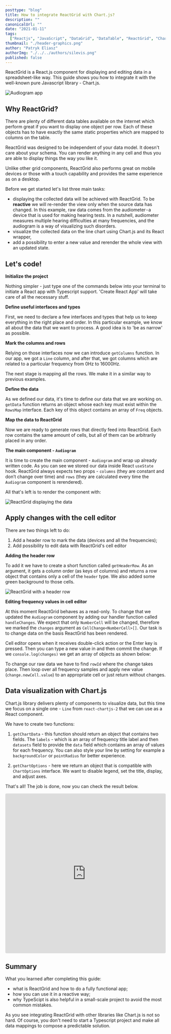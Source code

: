 ```yaml
---
posttype: "blog"
title: How to integrate ReactGrid with Chart.js?
description: ""
canonicalUrl: ""
date: "2021-01-11"
tags:
  ["Reactjs", "JavaScript", "DataGrid", "DataTable", "ReactGrid", "Chart.js", "Typescript"]
thumbnail: "./header-graphics.png"
author: "Patryk Eliasz"
authorImg: "./../../authors/silevis.png"
published: false
---
```


ReactGrid is a React.js component for displaying and editing data in a spreadsheet-like way. 
This guide shows you how to integrate it with the well-known pure Javascript library - Chart.js.

![Audiogram app](./full-view.png)

## Why ReactGrid?

There are plenty of different data tables available on the internet which perform great if you want to display one object per row. 
Each of these objects has to have exactly the same static properties which are mapped to columns on the table.

ReactGrid was designed to be independent of your data model.
It doesn't care about your schema. You can render anything in any cell and thus you are able to display things the way you like it.

Unlike other grid components, ReactGrid also performs great on mobile devices or those with a touch capability and provides the same experience as on a desktop.

Before we get started let's list three main tasks:

- displaying the collected data will be achieved with ReactGrid. To be **reactive** we will re-render the view only when the source data has changed.
  In this example, raw data comes from the audiometer - a device that is used for making hearing tests.
  In a nutshell, audiometer measures multiple hearing difficulties at many frequencies,  and the audiogram is a way of
  visualizing such disorders.
- visualize the collected data on the line chart using Chart.js and its React wrapper,
- add a possibility to enter a new value and rerender the whole view with an updated state.

## Let's code!

**Initialize the project**

Nothing simpler - just type one of the commands below into your terminal to initiate a React app with Typescript support.
'Create React App' will take care of all the necessary stuff.

<!-- https://gist.github.com/patryk0493/32c10a2f03059d8153ca300d2f11314f#file-project_init -->
<Gist id='32c10a2f03059d8153ca300d2f11314f' file='project_init' />

**Define useful interfaces and types**

First, we need to declare a few interfaces and types that help us to keep everything in the right place and order.
In this particular example, we know all about the data that we want to process.
A good idea is to 'be as narrow' as possible.

<!-- https://gist.github.com/patryk0493/32c10a2f03059d8153ca300d2f11314f?file=interfaces.ts -->
<Gist id='32c10a2f03059d8153ca300d2f11314f' file='interfaces.ts' />

**Mark the columns and rows**

Relying on those interfaces now we can introduce `getColumns` function. 
In our app, we got a `Line` column, and after that, we got columns which are related to a particular frequency from 0Hz to 16000Hz.

<!-- https://gist.github.com/patryk0493/32c10a2f03059d8153ca300d2f11314f?file=columns.ts -->
<Gist id='32c10a2f03059d8153ca300d2f11314f' file='columns.ts' />

The next stage is mapping all the rows. We make it in a similar way to previous examples.

<!-- https://gist.github.com/patryk0493/32c10a2f03059d8153ca300d2f11314f?file=rows.ts -->
<Gist id='32c10a2f03059d8153ca300d2f11314f' file='rows.ts' />

**Define the data**

As we defined our data, it's time to define our data that we are working on. 
`getData` function returns an object whose each key must exist within the `RowsMap` interface.
Each key of this object contains an array of `Freq` objects.

<!-- https://gist.github.com/patryk0493/32c10a2f03059d8153ca300d2f11314f?file=getData.ts -->
<Gist id='32c10a2f03059d8153ca300d2f11314f' file='getData.ts' />

**Map the data to ReactGrid**

Now we are ready to generate rows that directly feed into ReactGrid. 
Each row contains the same amount of cells, but all of them can be arbitrarily placed in any order.

<!-- https://gist.github.com/patryk0493/32c10a2f03059d8153ca300d2f11314f?file=getRows.ts -->
<Gist id='32c10a2f03059d8153ca300d2f11314f' file='getRows.ts' />

**The main component - `Audiogram`**

It is time to create the main component - `Audiogram` and wrap up already written code. 
As you can see we stored our data inside React `useState` hook. 
ReactGrid always expects two props - `columns` (they are constant and don’t change over time) and `rows` 
(they are calculated every time the `Audiogram` component is rerendered).

<!-- https://gist.github.com/patryk0493/32c10a2f03059d8153ca300d2f11314f?file=Audiogram.ts -->
<Gist id='32c10a2f03059d8153ca300d2f11314f' file='Audiogram.ts' />

All that's left is to render the component with:

<!-- https://gist.github.com/patryk0493/32c10a2f03059d8153ca300d2f11314f?file=index.ts -->
<Gist id='32c10a2f03059d8153ca300d2f11314f' file='index.ts' />

![ReactGrid displaying the data](./only-grid.png)

## Apply changes with the cell editor

There are two things left to do:

1. Add a header row to mark the data (devices and all the frequencies);
2. Add possibility to edit data with ReactGrid's cell editor

**Adding the header row**

To add it we have to create a short function called `getHeaderRow`. 
As an argument, it gets a column order (as keys of columns) and returns a row object that contains only a cell of the `header` type. 
We also added some green background to those cells.

<!-- https://gist.github.com/patryk0493/32c10a2f03059d8153ca300d2f11314f?file=getHeaderRow.ts -->
<Gist id='32c10a2f03059d8153ca300d2f11314f' file='getHeaderRow.ts' />

![ReactGrid with a header row](./reactgrid-with-header.png)

**Editing frequency values in cell editor**

At this moment ReactGrid behaves as a read-only. 
To change that we updated the `Audiogram` component by adding our handler function called `handleChanges`. 
We expect that only `NumberCell` will be changed, therefore we marked the `changes` argument as `CellChange<NumberCell>[]`. 
Our task is to change data on the basis ReactGrid has been rendered.

Cell editor opens when it receives double-click action or the Enter key is pressed. 
Then you can type a new value in and then commit the change. 
If we `console.log(changes)` we get an array of objects as shown below:

<!-- https://gist.github.com/patryk0493/32c10a2f03059d8153ca300d2f11314f?file=changes.json -->
<Gist id='32c10a2f03059d8153ca300d2f11314f' file='changes.json' />

To change our raw data we have to find `rowId` where the change takes place. 
Then loop over all frequency samples and apply new value (`change.newCell.value`) to an appropriate cell or just return without changes.

<!-- https://gist.github.com/patryk0493/32c10a2f03059d8153ca300d2f11314f?file=AudiogramWithLineChart.ts -->
<Gist id='32c10a2f03059d8153ca300d2f11314f' file='AudiogramWithLineChart.ts' />

## Data visualization with Chart.js

Chart.js library delivers plenty of components to visualize data, but this time we focus on a single one - 
`Line` from `react-chartjs-2` that we can use as a React component.

We have to create two functions:
1. `getChartData` - this function should return an object that contains two fields. The `labels` - which is an array of frequency title label
  and then `datasets` field to provide the `data` field which contains an array of values for each frequency. 
  You can also style your line by setting for example a `backgroundColor` or `pointRadius` for better experience.

  <!-- https://gist.github.com/patryk0493/32c10a2f03059d8153ca300d2f11314f?file=getChartData.ts -->
  <Gist id='32c10a2f03059d8153ca300d2f11314f' file='getChartData.ts' />

2. `getChartOptions` - here we return an object that is compatible with `ChartOptions` interface. 
  We want to disable legend, set the title, display, and adjust axes.

That's all! The job is done, now you can check the result below.

<iframe src="https://codesandbox.io/embed/reactgrid-chartjs-audiogram-gtlgr?fontsize=14&hidenavigation=1&module=%2Fsrc%2FAudiogram.tsx&theme=dark"
  style="width:100%; height:500px; border:0; border-radius: 4px; overflow:hidden;"
  title="reactgrid-chart.js-audiogram"
  allow="accelerometer; ambient-light-sensor; camera; encrypted-media; geolocation; gyroscope; hid; microphone; midi; payment; usb; vr; xr-spatial-tracking"
  sandbox="allow-forms allow-modals allow-popups allow-presentation allow-same-origin allow-scripts"
></iframe>

## Summary

What you learned after completing this guide:
- what is ReactGrid and how to do a fully functional app; 
- how you can use it in a reactive way;
- why TypeScipt is also helpful in a small-scale project to avoid the most common mistakes.

As you see integrating ReactGrid with other libraries like Chart.js is not so hard. 
Of course, you don't need to start a Typescript project and make all data mappings to compose a predictable solution.
